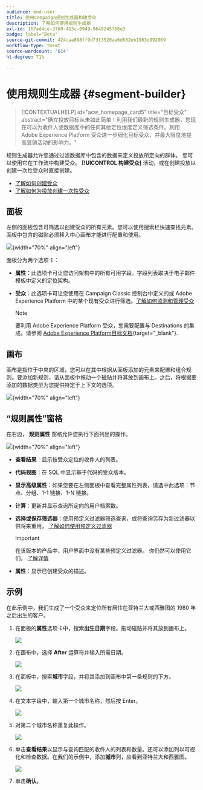 ```yaml
---
audience: end-user
title: 使用Campaign规则生成器构建受众
description: 了解如何使用规则生成器
exl-id: 167ad4ce-3760-413c-9949-9649245766e3
badge: label="Beta"
source-git-commit: 424caa898ff9d73f3520aa6d682eb1963d992069
workflow-type: tm+mt
source-wordcount: '614'
ht-degree: 71%

---
```


# 使用规则生成器 {#segment-builder}

>[!CONTEXTUALHELP]
>id="acw_homepage_card5"
>title="目标受众"
>abstract="确立投放目标从未如此简单！利用我们最新的规则生成器，您现在可以为收件人或数据库中的任何其他定位维度定义筛选条件。利用 Adobe Experience Platform 受众进一步细化目标受众，并最大限度地提高营销活动的影响力。"

规则生成器允许您通过过滤数据库中包含的数据来定义投放所定向的群体。 您可以使用它在工作流中构建受众。 **[!UICONTROL 构建受众]** 活动，或在创建投放以创建一次性受众时直接创建。

* [了解如何创建受众](create-audience.md)
* [了解如何为投放创建一次性受众](one-time-audience.md)

## 面板

左侧的面板包含可筛选以创建受众的所有元素。您可以使用搜索栏快速查找元素。面板中包含的磁贴必须移入中心画布才能进行配置和使用。

![](assets/segment-builder2.png){width="70%" align="left"}

面板分为两个选项卡：

* **属性**：此选项卡可让您访问架构中的所有可用字段。字段列表取决于电子邮件模板中定义的定位架构。

* **受众**：此选项卡可让您使用在 Campaign Classic 控制台中定义的或 Adobe Experience Platform 中的某个现有受众进行筛选。[了解如何监测和管理受众](manage-audience.md)

  >[!NOTE]
  >
  >要利用 Adobe Experience Platform 受众，您需要配置与 Destinations 的集成。请参阅 [Adobe Experience Platform目标文档](https://experienceleague.adobe.com/docs/experience-platform/destinations/home.html?lang=zh-Hans){target="_blank"}.

## 画布

画布是指位于中央的区域，您可以在其中根据从面板添加的元素来配置和组合规则。要添加新规则，请从面板中拖动一个磁贴并将其放到画布上。之后，将根据要添加的数据类型为您提供特定于上下文的选项。

![](assets/segment-builder4.png){width="70%" align="left"}

## “规则属性”窗格

在右边， **规则属性** 窗格允许您执行下面列出的操作。

![](assets/segment-builder5.png){width="70%" align="left"}

* **查看结果**：显示按受众定位的收件人的列表。
* **代码视图**：在 SQL 中显示基于代码的受众版本。
* **显示高级属性**：如果您要在左侧面板中查看完整属性列表，请选中此选项：节点、分组、1-1 链接、1-N 链接。
* **计算**：更新并显示查询所定向的用户档案数。
* **选择或保存筛选器**：使用预定义过滤器筛选查询，或将查询另存为新过滤器以供将来重用。 [了解如何使用预定义过滤器](../get-started/predefined-filters.md)

  >[!IMPORTANT]
  >
  >在该版本的产品中，用户界面中没有某些预定义过滤器。 你仍然可以使用它们。 [了解详情](../get-started/guardrails.md#predefined-filters-filters-guardrails-limitations)

* **属性**：显示已创建受众的描述。

## 示例

在此示例中，我们生成了一个受众来定位所有居住在亚特兰大或西雅图的 1980 年之后出生的客户。

1. 在面板的&#x200B;**属性**&#x200B;选项卡中，搜索&#x200B;**出生日期**&#x200B;字段。拖动磁贴并将其放到画布上。

   ![](assets/segment-builder6.png)

1. 在画布中，选择 **After** 运算符并输入所需日期。

   ![](assets/segment-builder7.png)

1. 在面板中，搜索&#x200B;**城市**&#x200B;字段，并将其添加到画布中第一条规则的下方。

   ![](assets/segment-builder8.png)

1. 在文本字段中，输入第一个城市名称，然后按 Enter。

   ![](assets/segment-builder9.png)

1. 对第二个城市名称重复此操作。

   ![](assets/segment-builder10.png)

1. 单击&#x200B;**查看结果**&#x200B;以显示与查询匹配的收件人的列表和数量。还可以添加列以可视化和检查数据。在我们的示例中，添加&#x200B;**城市**&#x200B;列，应看到亚特兰大和西雅图。

   ![](assets/segment-builder11.png)

1. 单击&#x200B;**确认**。

